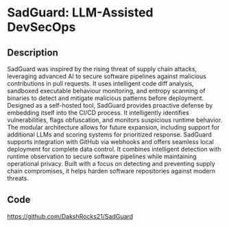 # SadGuard: LLM-Assisted DevSecOps

## Description
SadGuard was inspired by the rising threat of supply chain attacks, leveraging advanced AI to secure software pipelines against malicious contributions in pull requests. It uses intelligent code diff analysis, sandboxed executable behaviour monitoring, and entropy scanning of binaries to detect and mitigate malicious patterns before deployment.
Designed as a self-hosted tool, SadGuard provides proactive defense by embedding itself into the CI/CD process. It intelligently identifies vulnerabilities, flags obfuscation, and monitors suspicious runtime behavior. The modular architecture allows for future expansion, including support for additional LLMs and scoring systems for prioritized response.
SadGuard supports integration with GitHub via webhooks and offers seamless local deployment for complete data control. It combines intelligent detection with runtime observation to secure software pipelines while maintaining operational privacy. Built with a focus on detecting and preventing supply chain compromises, it helps harden software repositories against modern threats.

## Code
https://github.com/DakshRocks21/SadGuard
